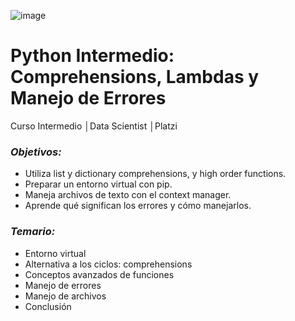 ![image](https://user-images.githubusercontent.com/86489670/183792385-7efcb4a0-efe3-4321-9d20-2d02c86b46a2.png)

# Python Intermedio: Comprehensions, Lambdas y Manejo de Errores
Curso Intermedio │Data Scientist │Platzi

### _**Objetivos:**_
- Utiliza list y dictionary comprehensions, y high order functions.
- Preparar un entorno virtual con pip.
- Maneja archivos de texto con el context manager.
- Aprende qué significan los errores y cómo manejarlos.

### _**Temario:**_
- Entorno virtual
- Alternativa a los ciclos: comprehensions
- Conceptos avanzados de funciones
- Manejo de errores
- Manejo de archivos
- Conclusión
